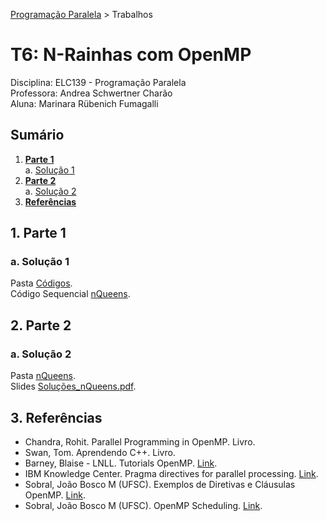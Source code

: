 [Programação Paralela](https://github.com/AndreaInfUFSM/elc139-2018a) > Trabalhos

# T6: N-Rainhas com OpenMP

Disciplina: ELC139 - Programação Paralela  
Professora: Andrea Schwertner Charão  
Aluna: Marinara Rübenich Fumagalli

## Sumário
1. [**Parte 1**](#1-parte-1)   
    a. [Solução 1](#a-solução-1)      
2. [**Parte 2**](#2-parte-2)  
    a. [Solução 2](#a-solução-2)      
3. [**Referências**](#3-referências)  

## 1. Parte 1

### a. Solução 1

Pasta [Códigos](nQueens/1.nQueens_Seq).  
Código Sequencial [nQueens](nQueens/1.nQueens_Seq/nqueens.c).

## 2. Parte 2

### a. Solução 2

Pasta [nQueens](nQueens/2.nQueens_OpenMP).  
Slides [Soluções_nQueens.pdf](nQueens/2.nQueens_OpenMP/Soluções_nQueens.pdf).

## 3. Referências
- Chandra, Rohit. Parallel Programming in OpenMP. Livro.
- Swan, Tom. Aprendendo C++. Livro.
- Barney, Blaise - LNLL. Tutorials OpenMP. [Link](https://computing.llnl.gov/tutorials/openMP/).
- IBM Knowledge Center. Pragma directives for parallel processing. [Link](https://www.ibm.com/support/knowledgecenter/SSGH2K_13.1.3/com.ibm.xlc1313.aix.doc/compiler_ref/prag_omp_atomic.html).
- Sobral, João Bosco M (UFSC). Exemplos de Diretivas e Cláusulas OpenMP. [Link](http://www.inf.ufsc.br/~bosco.sobral/ensino/ine5645/Exemplos-Diretivas-Clausulas.pdf).
- Sobral, João Bosco M (UFSC). OpenMP Scheduling. [Link](http://www.inf.ufsc.br/~bosco.sobral/ensino/ine5645/OpenMP_Dynamic_Scheduling.pdf).
